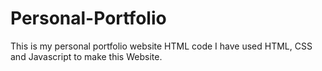 # Personal-Portfolio
This is my personal portfolio website HTML code
I have used HTML, CSS and Javascript to make this Website.
